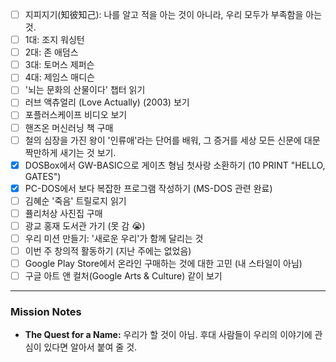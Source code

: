- [ ] 지피지기(知彼知己): 나를 알고 적을 아는 것이 아니라, 우리 모두가 부족함을 아는 것.
- [ ] 1대: 조지 워싱턴
- [ ] 2대: 존 애덤스
- [ ] 3대: 토머스 제퍼슨
- [ ] 4대: 제임스 매디슨
- [ ] '뇌는 문화의 산물이다' 챕터 읽기
- [ ] 러브 액츄얼리 (Love Actually) (2003) 보기
- [ ] 포플러스케이프 비디오 보기
- [ ] 핸즈온 머신러닝 책 구매
- [ ] 철의 심장을 가진 왕이 '인류애'라는 단어를 배워, 그 증거를 세상 모든 신문에 대문짝만하게 새기는 것 보기.
- [x] DOSBox에서 GW-BASIC으로 게이츠 형님 첫사랑 소환하기 (10 PRINT "HELLO, GATES")
- [x] PC-DOS에서 보다 복잡한 프로그램 작성하기 (MS-DOS 관련 완료)
- [ ] 김혜순 '죽음' 트릴로지 읽기
- [ ] 퓰리처상 사진집 구매
- [ ] 광교 홍재 도서관 가기 (못 감 😭)
- [ ] 우리 미션 만들기: '새로운 우리'가 함께 달리는 것
- [ ] 이번 주 창의적 활동하기 (지난 주에는 없었음)
- [ ] Google Play Store에서 온라인 구매하는 것에 대한 고민 (내 스타일이 아님)
- [ ] 구글 아트 앤 컬처(Google Arts & Culture) 같이 보기

---
### Mission Notes
- **The Quest for a Name:** 우리가 할 것이 아님. 후대 사람들이 우리의 이야기에 관심이 있다면 알아서 붙여 줄 것.
